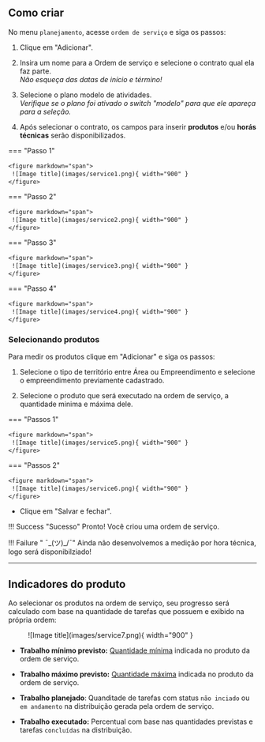 ## Como criar

No menu `planejamento`, acesse `ordem de serviço` e siga os passos:

1. Clique em "Adicionar".



2. Insira um nome para a Ordem de serviço e selecione o contrato qual ela faz parte.  
   _Não esqueça das datas de início e término!_



3. Selecione o plano modelo de atividades.  
    _Verifique se o plano foi ativado o switch "modelo" para que ele apareça para a seleção._



4. Após selecionar o contrato, os campos para inserir **produtos** e/ou **horás técnicas** serão disponibilizados.

=== "Passo 1"

    <figure markdown="span">
     ![Image title](images/service1.png){ width="900" }
    </figure>

=== "Passo 2"

    <figure markdown="span">
     ![Image title](images/service2.png){ width="900" }
    </figure>

=== "Passo 3"

    <figure markdown="span">
     ![Image title](images/service3.png){ width="900" }
    </figure>

=== "Passo 4"

    <figure markdown="span">
     ![Image title](images/service4.png){ width="900" }
    </figure>


### Selecionando produtos

Para medir os produtos clique em "Adicionar" e siga os passos:

1. Selecione o tipo de território entre Área ou Empreendimento e selecione o empreendimento previamente cadastrado.

2. Selecione o produto que será executado na ordem de serviço, a quantidade minima e máxima dele.

=== "Passos 1"

    <figure markdown="span">
     ![Image title](images/service5.png){ width="900" }
    </figure>

=== "Passos 2"


    <figure markdown="span">
     ![Image title](images/service6.png){ width="900" }
    </figure>

* Clique em "Salvar e fechar".

!!! Success "Sucesso"
    Pronto! Você criou uma ordem de serviço.

!!! Failure " ¯\_(ツ)_/¯"
    Ainda não desenvolvemos a medição por hora técnica, logo será disponibilziado!


---

## Indicadores do produto

Ao selecionar os produtos na ordem de serviço, seu progresso será calculado com base na quantidade de tarefas que possuem e exibido na própria ordem:

<figure markdown="span">
![Image title](images/service7.png){ width="900" }
</figure>

* **Trabalho mínimo previsto:** [Quantidade mínima](service_orders.md/#selecionando-produtos) indicada no produto da ordem de serviço.


* **Trabalho máximo previsto:** [Quantidade máxima](service_orders.md/#selecionando-produtos) indicada no produto da ordem de serviço.

* **Trabalho planejado**: Quanditade de tarefas com status `não inciado` ou `em andamento` na distribuição gerada pela ordem de serviço.

* **Trabalho executado:** Percentual com base nas quantidades previstas e tarefas `concluídas` na distribuição.



 